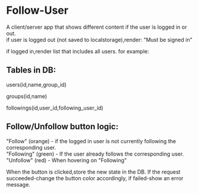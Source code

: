 # Follow-User

A client/server app that shows different content if the user is logged in or out.
</br>
if user is logged out (not saved to localstorage),render:
"Must be signed in"

if logged in,render list that includes all users. for example:


## Tables in DB:

users(id,name,group_id)

groups(id,name)

followings(id,user_id,following_user_id)

## Follow/Unfollow button logic:
"Follow" (orange) - if the logged in user is not currently following the corresponding user.
</br>
"Following" (green) - If the user already follows the corresponding user.</br>
"Unfollow" (red) - When hovering on "Following"</br>


When the button is clicked,store the new state in the DB.
If the request succeeded-change the button color accordingly, if failed-show an error message.
